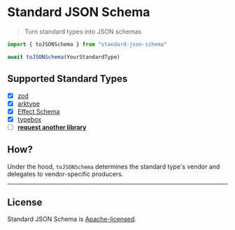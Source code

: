 # Standard JSON Schema

> Turn standard types into JSON schemas

```ts
import { toJSONSchema } from "standard-json-schema"

await toJSONSchema(YourStandardType)
```

## Supported Standard Types

- [x] [zod](https://github.com/colinhacks/zod?tab=readme-ov-file)
- [x] [arktype](https://github.com/arktypeio/arktype)
- [x] [Effect Schema](https://github.com/Effect-TS/effect)
- [x] [typebox](https://github.com/sinclairzx81/typebox)
- [ ] [**request another library**](http://github.com/harrysolovay/standard-json-schema/issues/new)

## How?

Under the hood, `toJSONSchema` determines the standard type's vendor and
delegates to vendor-specific producers.

---

## **License**

Standard JSON Schema is [Apache-licensed](LICENSE).
